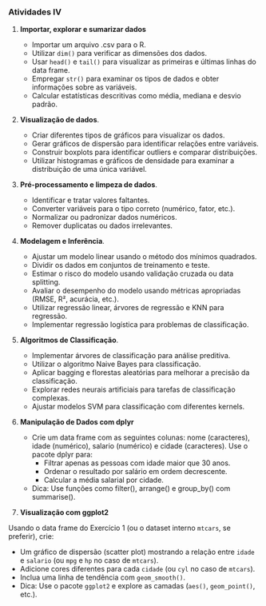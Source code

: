 ### Atividades IV
1.  **Importar, explorar e sumarizar dados**
    - Importar um arquivo .csv para o R.
    - Utilizar `dim()` para verificar as dimensões dos dados.
    - Usar `head()` e `tail()` para visualizar as primeiras e últimas linhas do data frame.
    - Empregar `str()` para examinar os tipos de dados e obter informações sobre as variáveis.
    - Calcular estatísticas descritivas como média, mediana e desvio padrão.

2.  **Visualização de dados**.
    - Criar diferentes tipos de gráficos para visualizar os dados.
    - Gerar gráficos de dispersão para identificar relações entre variáveis.
    - Construir boxplots para identificar outliers e comparar distribuições.
    - Utilizar histogramas e gráficos de densidade para examinar a distribuição de uma única variável.

3.  **Pré-processamento e limpeza de dados**.
    - Identificar e tratar valores faltantes.
    - Converter variáveis para o tipo correto (numérico, fator, etc.).
    - Normalizar ou padronizar dados numéricos.
    - Remover duplicatas ou dados irrelevantes.
    
4.  **Modelagem e Inferência**.
    - Ajustar um modelo linear usando o método dos mínimos quadrados.
    - Dividir os dados em conjuntos de treinamento e teste.
    - Estimar o risco do modelo usando validação cruzada ou data splitting.
    - Avaliar o desempenho do modelo usando métricas apropriadas (RMSE, R², acurácia, etc.).
    - Utilizar regressão linear, árvores de regressão e KNN para regressão.
    - Implementar regressão logística para problemas de classificação.
    
5.  **Algoritmos de Classificação**.
    - Implementar árvores de classificação para análise preditiva.
    - Utilizar o algoritmo Naive Bayes para classificação.
    - Aplicar bagging e florestas aleatórias para melhorar a precisão da classificação.
    - Explorar redes neurais artificiais para tarefas de classificação complexas.
    - Ajustar modelos SVM para classificação com diferentes kernels.

6.  **Manipulação de Dados com dplyr**
    - Crie um data frame com as seguintes colunas: nome (caracteres), idade (numérico), salario (numérico) e cidade (caracteres). Use o pacote dplyr para:
        - Filtrar apenas as pessoas com idade maior que 30 anos.
        - Ordenar o resultado por salário em ordem decrescente.
        - Calcular a média salarial por cidade.
    - Dica: Use funções como filter(), arrange() e group_by() com summarise().

7. **Visualização com ggplot2**

Usando o data frame do Exercício 1 (ou o dataset interno `mtcars`, se preferir), crie:

- Um gráfico de dispersão (scatter plot) mostrando a relação entre `idade` e `salario` (ou `mpg` e `hp` no caso de `mtcars`).
- Adicione cores diferentes para cada `cidade` (ou `cyl` no caso de `mtcars`).
- Inclua uma linha de tendência com `geom_smooth()`.
- Dica: Use o pacote `ggplot2` e explore as camadas (`aes()`, `geom_point()`, etc.).
